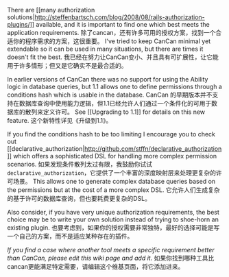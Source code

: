 There are [[many authorization solutions|http://steffenbartsch.com/blog/2008/08/rails-authorization-plugins/]] available, and it is important to find one which best meets the application requirements.
除了cancan，还有许多可用的授权方案，找到一个合适你的程序需求的方案，这很重要。
I've tried to keep CanCan minimal yet extendable so it can be used in many situations, but there are times it doesn't fit the best.
我已经在努力让CanCan变小、并且具有可扩展性，让它能用于许多情形；但又是它确实不是最合适的。

In earlier versions of CanCan there was no support for using the Ability logic in database queries, but 1.1 allows one to define permissions through a conditions hash which is usable in the database.
CanCan 的早期版本并不支持在数据库查询中使用能力逻辑，但1.1已经允许人们通过一个条件化的可用于数据库的散列来定义许可。
See [[Upgrading to 1.1]] for details on this new feature.
这个新特性详见《升级到1.1》。

If you find the conditions hash to be too limiting I encourage you to check out [[declarative_authorization|http://github.com/stffn/declarative_authorization]] which offers a sophisticated DSL for handling more complex permission scenarios.
如果发现条件散列太过有限，我鼓励你试试`declarative_authorization`，它提供了一个丰富的深度映射层来处理更复杂的许可场景。
This allows one to generate complex database queries based on the permissions but at the cost of a more complex DSL.
它允许人们生成复杂的基于许可的数据库查询，但也要耗费更复杂的DSL。

Also consider, if you have very unique authorization requirements, the best choice may be to write your own solution instead of trying to shoe-horn an existing plugin.
也要考虑到，如果你的授权需要非常独特，最好的选择可能是写一个自己的方案，而不是适应某种存在的插件。

*If you find a case where another tool meets a specific requirement better than CanCan, please edit this wiki page and add it.*
如果你找到哪种工具比cancan更能满足特定需要，请编辑这个维基页面，将它添加进来。
